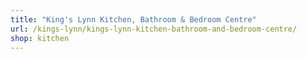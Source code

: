 ```yaml
---
title: "King's Lynn Kitchen, Bathroom & Bedroom Centre"
url: /kings-lynn/kings-lynn-kitchen-bathroom-and-bedroom-centre/
shop: kitchen
---
```

